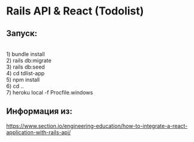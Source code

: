 # Rails API & React (Todolist)

## Запуск:
<br>
1) bundle install
<br>
2) rails db:migrate 
<br>
3) rails db:seed 
<br>
4) cd tdlist-app 
<br>
5) npm install  
<br>
6) cd .. 
<br>
7) heroku local -f Procfile.windows

## Информация из:
https://www.section.io/engineering-education/how-to-integrate-a-react-application-with-rails-api/